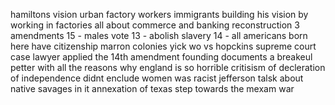 hamiltons vision
	urban
	factory workers
	immigrants building his vision by working in factories
	all about commerce and banking
reconstruction
	3 amendments
		15 - males vote 
		13 - abolish slavery
		14 - all americans born here have citizenship
marron colonies
yick wo vs hopckins
	supreme court case
	lawyer applied the 14th amendment
founding documents
	a breakeul petter with all the reasons why england is so horrible
	critisism of decleration of independence
		didnt enclude women
		was racist
		jefferson talsk about native savages in it
annexation of texas
	step towards the mexam war
